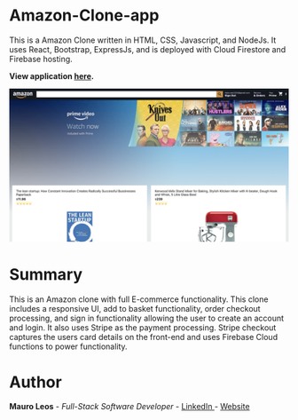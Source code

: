 # Amazon-Clone-app

This is a Amazon Clone written in  HTML, CSS, Javascript, and NodeJs. It uses React, Bootstrap, ExpressJs, and is deployed with Cloud Firestore and Firebase hosting.

<strong>View application <a href="https://clone-e30b3.web.app//"><b>here</b></a>.</strong>

<img src="image/amazon-clone.png" alt="image">

# Summary
This is an Amazon clone with full E-commerce functionality. This clone includes a responsive UI, add to basket functionality, order checkout processing, and sign in functionality allowing the user to create an account and login. It also uses Stripe as the payment processing. Stripe checkout captures the users card details on the front-end and uses Firebase Cloud functions to power functionality. 

# Author
<strong>Mauro Leos</strong> - <i>Full-Stack Software Developer</i> - <a href="https://www.linkedin.com/in/mauro-leos-b4103a11b/">LinkedIn </a> - <a href="https:/https://www.mauroleos.com//">Website</a>

